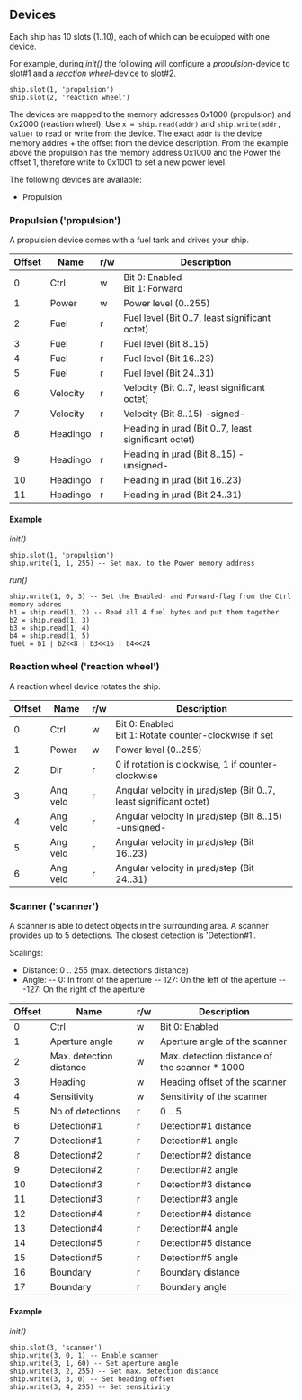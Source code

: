 ## Devices

Each ship has 10 slots (1..10), each of which can be equipped with one device.

For example, during *init()* the following will configure a *propulsion*-device to slot#1 and a *reaction wheel*-device to slot#2.

    ship.slot(1, 'propulsion')
    ship.slot(2, 'reaction wheel')

The devices are mapped to the memory addresses 0x1000 (propulsion) and 0x2000 (reaction wheel). Use `x = ship.read(addr)` and `ship.write(addr, value)` to read or write from the device. The exact `addr` is the device memory addres + the offset from the device description. From the example above the propulsion has the memory address 0x1000 and the Power the offset 1, therefore write to 0x1001 to set a new power level.

The following devices are available:

* Propulsion

### Propulsion ('propulsion')

A propulsion device comes with a fuel tank and drives your ship.

| Offset    | Name     | r/w    | Description                                         |
|--------   |-------   |-----   |------------------------------------------------     |
| 0         | Ctrl     | w      | Bit 0: Enabled<br>Bit 1: Forward                    |
| 1         | Power    | w      | Power level (0..255)                                |
| 2         | Fuel     | r      | Fuel level (Bit 0..7, least significant octet)      |
| 3         | Fuel     | r      | Fuel level (Bit 8..15)                              |
| 4         | Fuel     | r      | Fuel level (Bit 16..23)                             |
| 5         | Fuel     | r      | Fuel level (Bit 24..31)                             |
| 6         | Velocity | r      | Velocity (Bit 0..7, least significant octet)        |
| 7         | Velocity | r      | Velocity (Bit 8..15)  -signed-                      |
| 8         | Headingo | r      | Heading in µrad (Bit 0..7, least significant octet) |
| 9         | Headingo | r      | Heading in µrad (Bit 8..15)  -unsigned-             |
| 10        | Headingo | r      | Heading in µrad (Bit 16..23)                        |
| 11        | Headingo | r      | Heading in µrad (Bit 24..31)                        |

#### Example

*init()*

    ship.slot(1, 'propulsion')
    ship.write(1, 1, 255) -- Set max. to the Power memory address

*run()*

    ship.write(1, 0, 3) -- Set the Enabled- and Forward-flag from the Ctrl memory addres
    b1 = ship.read(1, 2) -- Read all 4 fuel bytes and put them together
    b2 = ship.read(1, 3)
    b3 = ship.read(1, 4)
    b4 = ship.read(1, 5)
    fuel = b1 | b2<<8 | b3<<16 | b4<<24

### Reaction wheel ('reaction wheel')

A reaction wheel device rotates the ship.

| Offset    | Name     | r/w    | Description                                                       |
|--------   |-------   |-----   |-------------------------------------------------------------------|
| 0         | Ctrl     | w      | Bit 0: Enabled<br>Bit 1: Rotate counter-clockwise if set          |
| 1         | Power    | w      | Power level (0..255)                                              |
| 2         | Dir      | r      | 0 if rotation is clockwise, 1 if counter-clockwise                |
| 3         | Ang velo | r      | Angular velocity in µrad/step (Bit 0..7, least significant octet) |
| 4         | Ang velo | r      | Angular velocity in µrad/step (Bit 8..15)  -unsigned-             |
| 5         | Ang velo | r      | Angular velocity in µrad/step (Bit 16..23)                        |
| 6         | Ang velo | r      | Angular velocity in µrad/step (Bit 24..31)                        |


### Scanner ('scanner')

A scanner is able to detect objects in the surrounding area. A scanner provides up to 5 detections. The
closest detection is 'Detection#1'.

Scalings:
- Distance: 0 .. 255 (max. detections distance)
- Angle:
-- 0: In front of the aperture
-- 127: On the left of the aperture
-- -127: On the right of the aperture

| Offset | Name                    | r/w | Description
|--------|-------------------------|-----|-----------------
| 0      | Ctrl                    | w   | Bit 0: Enabled
| 1      | Aperture angle          | w   | Aperture angle of the scanner
| 2      | Max. detection distance | w   | Max. detection distance of the scanner * 1000
| 3      | Heading                 | w   | Heading offset of the scanner
| 4      | Sensitivity             | w   | Sensitivity of the scanner
| 5      | No of detections        | r   | 0 .. 5
| 6      | Detection#1             | r   | Detection#1 distance
| 7      | Detection#1             | r   | Detection#1 angle
| 8      | Detection#2             | r   | Detection#2 distance
| 9      | Detection#2             | r   | Detection#2 angle
| 10     | Detection#3             | r   | Detection#3 distance
| 11     | Detection#3             | r   | Detection#3 angle
| 12     | Detection#4             | r   | Detection#4 distance
| 13     | Detection#4             | r   | Detection#4 angle
| 14     | Detection#5             | r   | Detection#5 distance
| 15     | Detection#5             | r   | Detection#5 angle
| 16     | Boundary                | r   | Boundary distance
| 17     | Boundary                | r   | Boundary angle
#### Example

*init()*

    ship.slot(3, 'scanner')
    ship.write(3, 0, 1) -- Enable scanner
    ship.write(3, 1, 60) -- Set aperture angle
    ship.write(3, 2, 255) -- Set max. detection distance
    ship.write(3, 3, 0) -- Set heading offset
    ship.write(3, 4, 255) -- Set sensitivity
